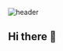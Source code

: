 ![header](https://capsule-render.vercel.app/api?type=https://camo.githubusercontent.com/ff765cf41b5a372da128f3d6f8d50e40acbdc8bb4adcac3ea158d4a4e11c1eb1/68747470733a2f2f63617073756c652d72656e6465722e76657263656c2e6170702f6170693f747970653d626c7572266865696768743d33303026636f6c6f723d6772616469656e7426746578743d426c7572267374726f6b6557696474683d322673656374696f6e3d666f6f74657226726576657273616c3d7472756526666f6e74416c69676e3d3530267374726f6b653d45304530453026666f6e7453697a653d3535267465787442673d66616c7365)
## Hi there 👋

<!--
**obiie289/obiie289** is a ✨ _special_ ✨ repository because its `README.md` (this file) appears on your GitHub profile.

Here are some ideas to get you started:

- 🔭 I’m currently working on ...
- 🌱 I’m currently learning ...
- 👯 I’m looking to collaborate on ...
- 🤔 I’m looking for help with ...
- 💬 Ask me about ...
- 📫 How to reach me: ...
- 😄 Pronouns: ...
- ⚡ Fun fact: ...
-->
